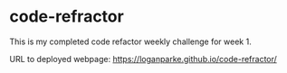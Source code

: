 # code-refractor
This is my completed code refactor weekly challenge for week 1.

URL to deployed webpage: https://loganparke.github.io/code-refractor/
